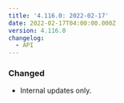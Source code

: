 ```yaml
---
title: '4.116.0: 2022-02-17'
date: 2022-02-17T04:00:00.000Z
version: 4.116.0
changelog:
  - API
---
```


### Changed

* Internal updates only.
